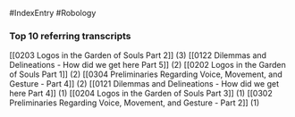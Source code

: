 #IndexEntry #Robology

### Top 10 referring transcripts
[[0203 Logos in the Garden of Souls Part 2]] (3)
[[0122 Dilemmas and Delineations - How did we get here Part 5]] (2)
[[0202 Logos in the Garden of Souls Part 1]] (2)
[[0304 Preliminaries Regarding Voice, Movement, and Gesture - Part 4]] (2)
[[0121 Dilemmas and Delineations - How did we get here Part 4]] (1)
[[0204 Logos in the Garden of Souls Part 3]] (1)
[[0302 Preliminaries Regarding Voice, Movement, and Gesture - Part 2]] (1)

